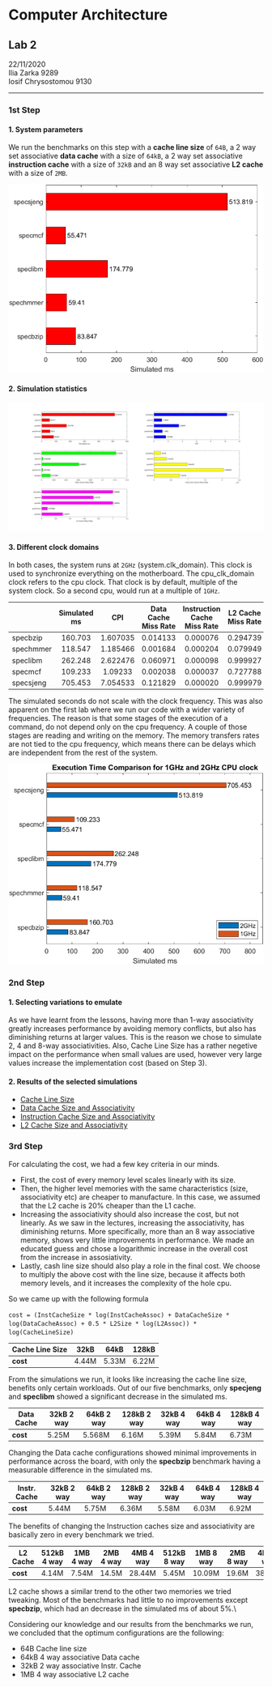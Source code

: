 # Computer Architecture

## Lab 2
22/11/2020\
Ilia Zarka 9289\
Iosif Chrysostomou 9130

---

### 1st Step
#### 1. System parameters

We run the benchmarks on this step with a **cache line size** of `64B`, a 2 way set associative **data cache** with a size of `64kB`, a 2 way set associative **instruction cache** with a size of `32kB` and an 8 way set associative **L2 cache** with a size of `2MB`.

![Simulated Seconds](./images/simms.png)

#### 2. Simulation statistics

![Default Settings Results](./images/defaults.png) 

#### 3. Different clock domains

In both cases, the system runs at `2GHz` (system.clk_domain). This clock is used to synchronize everything on the motherboard. The cpu_clk_domain clock refers to the cpu clock. That clock is by default, multiple of the system clock. So a second cpu, would run at a multiple of `1GHz`.

| | Simulated ms | CPI | Data Cache Miss Rate | Instruction Cache Miss Rate | L2 Cache Miss Rate |
| --- | :---: | :---: | :---: | :---: |:---: |
| specbzip | 160.703 | 1.607035 | 0.014133 | 0.000076 | 0.294739 | 
| spechmmer | 118.547 | 1.185466 | 0.001684 | 0.000204 | 0.079949 |
| speclibm | 262.248 | 2.622476 | 0.060971 | 0.000098 | 0.999927 |
| specmcf | 109.233 | 1.09233 | 0.002038 | 0.000037 | 0.727788 |
| specsjeng | 705.453 | 7.054533 | 0.121829 | 0.000020 | 0.999979 |

The simulated seconds do not scale with the clock frequency. This was also apparent on the first lab where we run our code with a wider variety of frequencies. The reason is that some stages of the execution of a command, do not depend only on the cpu frequency. A couple of those stages are reading and writing on the memory. The memory transfers rates are not tied to the cpu frequency, which means there can be delays which are independent from the rest of the system.

![Comparing 1GHz and 2GHz](./images/cpuclockcomparison.png)

### 2nd Step

#### 1. Selecting variations to emulate
As we have learnt from the lessons, having more than 1-way associativity greatly increases performance by avoiding memory conflicts, but also has diminishing returns at larger values. This is the reason we chose to simulate 2, 4 and 8-way associativities. Also, Cache Line Size has a rather negetive impact on the performance when small values are used, however very large values increase the implementation cost (based on Step 3).

#### 2. Results of the selected simulations
* [Cache Line Size](./cls.md)
* [Data Cache Size and Associativity](./dcache.md)
* [Instruction Cache Size and Associativity](./icache.md)
* [L2 Cache Size and Associativity](./l2.md)

### 3rd Step

For calculating the cost, we had a few key criteria in our minds.

* First, the cost of every memory level scales linearly with its size.
* Then, the higher level memories with the same characteristics (size, associativity etc) are cheaper to manufacture. In this case, we assumed that the L2 cache is 20% cheaper than the L1 cache.
* Increasing the associativity should also increase the cost, but not linearly. As we saw in the lectures, increasing the associativity, has diminishing returns. More specifically, more than an 8 way associative memory, shows very little improvements in performance. We made an educated guess and chose a logarithmic increase in the overall cost from the increase in assosiativity.
* Lastly, cash line size should also play a role in the final cost. We choose to multiply the above cost with the line size, because it affects both memory levels, and it increases the complexity of the hole cpu.

So we came up with the following formula

`cost = (InstCacheSize * log(InstCacheAssoc) + DataCacheSize * log(DataCacheAssoc) + 0.5 * L2Size * log(L2Assoc)) * log(CacheLineSize)`

| **Cache Line Size** | 32kB | 64kB | 128kB |
|---------------------|------|------|-------|
|       **cost**      |  4.44M  | 5.33M |  6.22M |

From the simulations we run, it looks like increasing the cache line size, benefits only certain workloads. Out of our five benchmarks, only **specjeng** and **speclibm** showed a significant decrease in the simulated ms. 

| **Data Cache** | 32kB 2 way | 64kB 2 way | 128kB 2 way | 32kB 4 way | 64kB 4 way | 128kB 4 way |
|----------------|------------|------------|-------------|------------|------------|-------------|
|    **cost**    |    5.25M   |    5.568M   |    6.16M    |    5.39M    |    5.84M   |    6.73M    |

Changing the Data cache configurations showed minimal improvements in performance across the board, with only the **specbzip** benchmark having a measurable difference in the simulated ms.

| **Instr. Cache** | 32kB 2 way | 64kB 2 way | 128kB 2 way | 32kB 4 way | 64kB 4 way | 128kB 4 way |
|------------------|------------|------------|-------------|------------|------------|-------------|
|     **cost**     |    5.44M    |    5.75M    |     6.36M    |    5.58M   |    6.03M   |    6.92M    |

The benefits of changing the Instruction caches size and associativity are basically zero in every benchmark we tried.

| **L2 Cache** | 512kB 4 way | 1MB 4 way | 2MB 4 way | 4MB 4 way | 512kB 8 way | 1MB 8 way | 2MB 8 way | 4MB 8 way |
|------------------|-------------|-----------|-----------|-----------|-------------|-----------|-----------|-----------|
|     **cost**     |    4.14M    |   7.54M   |   14.5M   |   28.44M  |    5.45M    |   10.09M  |   19.6M   |   38.61M  |

L2 cache shows a similar trend to the other two memories we tried tweaking. Most of the benchmarks had little to no improvements except **specbzip**, which had an decrease in the simulated ms of about 5%.\

Considering our knowledge and our results from the benchmarks we run, we concluded that the optimum configurations are the following:
* 64B Cache line size
* 64kB 4 way associative Data cache
* 32kB 2 way associative Instr. Cache
* 1MB 4 way associative L2 cache
